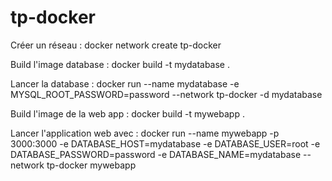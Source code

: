 # tp-docker

Créer un réseau : docker network create tp-docker 

Build l'image database : docker build -t mydatabase .   

Lancer la database : docker run --name mydatabase -e MYSQL_ROOT_PASSWORD=password --network tp-docker -d mydatabase

Build l'image de la web app :  docker build -t mywebapp .   

Lancer l'application web avec : docker run --name mywebapp -p 3000:3000 -e DATABASE_HOST=mydatabase -e DATABASE_USER=root -e DATABASE_PASSWORD=password -e DATABASE_NAME=mydatabase --network tp-docker mywebapp

